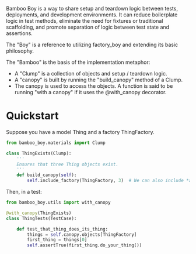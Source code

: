 Bamboo Boy is a way to share setup and teardown logic between tests, deployments, and development environments.  It can reduce boilerplate logic in test methods, eliminate the need for fixtures or traditional scaffolding, and promote separation of logic between test state and assertions.

The "Boy" is a reference to utilizing factory_boy and extending its basic philosophy.

The "Bamboo" is the basis of the implementation metaphor:

* A "Clump" is a collection of objects and setup / teardown logic.
* A "canopy" is built by running the "build_canopy" method of a Clump.
* The canopy is used to access the objects.  A function is said to be running "with a canopy" if it uses the @with_canopy decorator.


# Quickstart

Suppose you have a model Thing and a factory ThingFactory.

```python
from bamboo_boy.materials import Clump

class ThingExists(Clump):
    '''
    Ensures that three Thing objects exist.
    '''
    def build_canopy(self):
        self.include_factory(ThingFactory, 3)  # We can also include *args and **kwargs here; they'll be passed on to the factory
```

Then, in a test:

```python
from bamboo_boy.utils import with_canopy

@with_canopy(ThingExists)
class ThingTests(TestCase):

    def test_that_thing_does_its_thing:
        things = self.canopy.objects[ThingFactory]
        first_thing = things[0]
        self.assertTrue(first_thing.do_your_thing())
```
